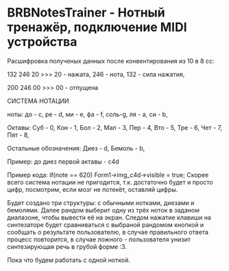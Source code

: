# BRBNotesTrainer - Нотный тренажёр, подключение MIDI устройства


Расшифровка полученых данных после конвентирования из 10 в 8 сс:

132 246 20 >>> 20 - нажата, 246 - нота, 132 - сила нажатия,

200 246 00 >>> 00 - отпущена


СИСТЕМА НОТАЦИИ

ноты:
до - c,
ре - d,
ми - e,
фа - f,
соль-g,
ля - a,
си - b,

Октавы:
Суб - 0,
Кон - 1,
Бол - 2,
Мал - 3,
Пер - 4,
Вто - 5,
Тре - 6,
Чет - 7,
Пят - 8,

Остальные обозначения:
Диез - d,
Бемоль - b,

Пример:
до диез первой актавы - c4d

Пример кода:
if(note == 620) Form1->img_c4d->visible = true;
Скорее всего система нотации не пригодится, т.к. достаточно будет и просто цифр, посмотрим, если мозг не потекёт, оставляй цифры.

Будет создано три структуры: с обычными нотками, диезами и бемолями. Далее рандом выберит одну из трёх ноток в заданом диапазоне, чтобы вывести её на экран. Следом нажатие клавиши на синтезаторе будет сравниваться с выбраной рандомом кнопкой и сообщать о результате пользователю, в случае правильного ответа процесс повторится, в случае ложного - пользователя унизит синтезирующая речь в грубой форме :3. 

Пока что будем работать с одной ноткой. 

